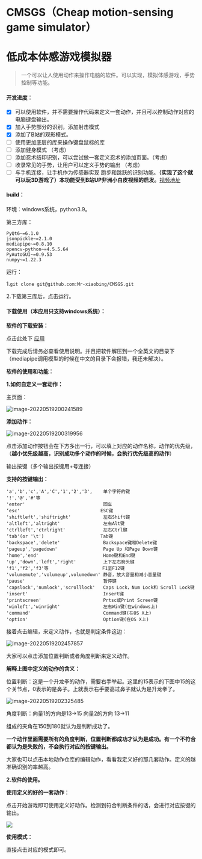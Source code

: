 # 			CMSGS（Cheap motion-sensing game simulator）

# 									低成本体感游戏模拟器

> 一个可以让人使用动作来操作电脑的软件。可以实现，模拟体感游戏，手势控制等功能。

#### 开发进度：

- [x] 可以使用软件，并不需要操作代码来定义一套动作，并且可以控制动作对应的电脑键盘输出。
- [x] 加入手势部分的识别，添加射击模式
- [x] 添加了B站的观影模式。
- [ ] 使用更加底层的库来操作键盘鼠标的库
- [ ] 添加健身模式 （考虑）
- [ ] 添加忍术结印识别，可以尝试做一套定义忍术的添加页面。（考虑）
- [ ] 收录常见的手势，让用户可以定义手势的输出 （考虑）
- [ ] 与手机连接，让手机作为传感器实现 跑步和跳跃的识别功能。**（实现了这个就可以玩3D游戏了）本功能受到B站UP非洲小白皮视频的启发。**[视频地址](https://www.bilibili.com/video/BV1ML4y1K7Ty?spm_id_from=333.999.0.0&vd_source=8d591f7672e81310a860321bf62ee2a0)

#### build：

环境：windows系统，python3.9。

第三方库：

```
PyQt6~=6.1.0
jsonpickle~=2.1.0
mediapipe~=0.8.10
opencv-python~=4.5.5.64
PyAutoGUI~=0.9.53
numpy~=1.22.3
```

运行：

1.`git clone git@github.com:Mr-xiaobing/CMSGS.git`

2.下载第三库后，点击运行。

#### 下载使用（本应用只支持windows系统）：

**软件的下载安装：**

点击此处下 [应用](https://wws.lanzouw.com/iTJhm06mjjif)

下载完成后请务必查看使用说明。并且把软件解压到一个全英文的目录下（mediapipe调用模型的时候在中文的目录下会报错，我还未解决）。

**软件的使用和功能：**

**1.如何自定义一套动作：**

主页面：

![image-20220519200241589](https://s2.loli.net/2022/06/22/soi3H4jFxqnTchM.png)

**添加动作：**

![image-20220519200319956](https://s2.loli.net/2022/06/22/SLwMHInph4zWTq3.png)

点击添加动作按钮会在下方多出一行，可以填上对应的动作名称，动作的优先级，（**越小优先级越高，识别成功多个动作的时候，会执行优先级高的动作**）

输出按键（多个输出按键用+号连接）

**支持的按键输出：**

```
'a','b','c','A','C','1','2','3',    单个字符的键
'!','@','#'等
'enter'                             回车
‘esc'                              ESC键
'shiftleft','shiftright'            左右Shift键
'altleft','altright'                左右Alt键
'ctrlleft','ctrlright'              左右Ctrl键
‘tab'(or '\t')                     Tab键
'backspace','delete'                Backspace键和Delete键
'pageup','pagedown'                 Page Up 和Page Down键
'home','end'                        Home键和End键
'up','down','left','right'          上下左右箭头键
'f1','f2','f3'等                    F1至F12键
'volumemute','volumeup',volumedown' 静音，放大音量和减小音量键
'pause'                             暂停键
'capslock','numlock','scrolllock'   Caps Lock，Num Lock和 Scroll Lock键
'insert'                            Insert键
'printscreen'                       Prtsc或Print Screen键
'winleft','winright'                左右Win键(在windows上)
'command'                           Command键(在OS X上)
'option'                            Option键(在OS X上)
```

接着点击编辑，来定义动作，也就是判定条件这边：

![image-20220519202457857](https://s2.loli.net/2022/06/22/9HFcpfxRDKJnY86.png)

大家可以点击添加位置判断或者角度判断来定义动作。

**解释上图中定义的动作的含义：**

位置判断：这是一个升龙拳的动作，需要右手举起。这里的15表示的下图中15的这个关节点，0表示的是鼻子。上就表示右手要高过鼻子就认为是升龙拳了。

![image-20220519202325485](https://s2.loli.net/2022/06/22/u9dBnQPhmOvFHTS.png)

角度判断：向量1的方向是13->15  向量2的方向 13->11

组成的夹角在150到180就认为是判断成功了。

**一个动作里面需要所有的角度判断，位置判断都成功才认为是成功。有一个不符合都认为是失败的，不会执行对应的按键输出。**

大家也可以点击本地动作仓库的编辑动作，看看我定义好的那几套动作。定义的越准确识别的率越高。

**2.软件的使用。**

**使用定义的好的一套动作**：

点击开始游戏即可使用定义好动作。检测到符合判断条件的话，会进行对应按键的输出。

![](https://s2.loli.net/2022/06/22/Rgr9aS8vT5c6ut1.png)

**使用模式：**

直接点击对应的模式即可。


